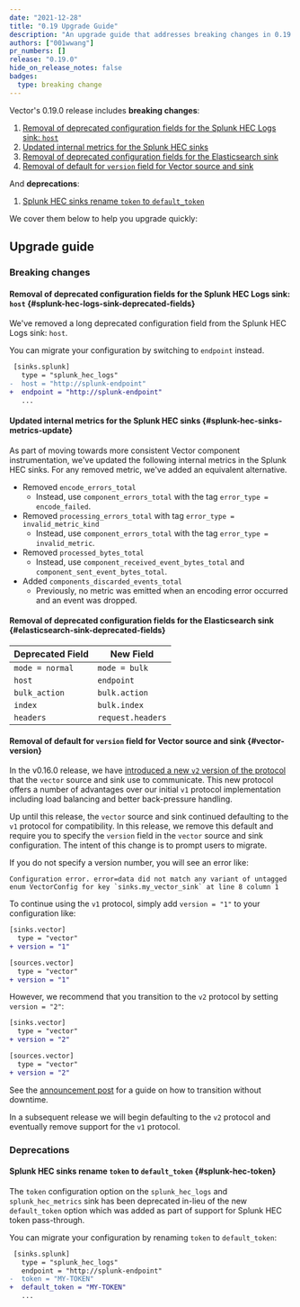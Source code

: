 ```yaml
---
date: "2021-12-28"
title: "0.19 Upgrade Guide"
description: "An upgrade guide that addresses breaking changes in 0.19.0"
authors: ["001wwang"]
pr_numbers: []
release: "0.19.0"
hide_on_release_notes: false
badges:
  type: breaking change
---
```


Vector's 0.19.0 release includes **breaking changes**:

1. [Removal of deprecated configuration fields for the Splunk HEC Logs sink: `host`](#splunk-hec-logs-sink-deprecated-fields)
1. [Updated internal metrics for the Splunk HEC sinks](#splunk-hec-sinks-metrics-update)
1. [Removal of deprecated configuration fields for the Elasticsearch sink](#elasticsearch-sink-deprecated-fields)
1. [Removal of default for `version` field for Vector source and sink](#vector-version)

And **deprecations**:

1. [Splunk HEC sinks rename `token` to `default_token`](#splunk-hec-token)

We cover them below to help you upgrade quickly:

## Upgrade guide

### Breaking changes

#### Removal of deprecated configuration fields for the Splunk HEC Logs sink: `host` {#splunk-hec-logs-sink-deprecated-fields}

We've removed a long deprecated configuration field from the Splunk HEC Logs
sink: `host`.

You can migrate your configuration by switching to `endpoint` instead.

```diff
 [sinks.splunk]
   type = "splunk_hec_logs"
-  host = "http://splunk-endpoint"
+  endpoint = "http://splunk-endpoint"
   ...
```

#### Updated internal metrics for the Splunk HEC sinks {#splunk-hec-sinks-metrics-update}

As part of moving towards more consistent Vector component instrumentation,
we've updated the following internal metrics in the Splunk HEC sinks. For any
removed metric, we've added an equivalent alternative.

- Removed `encode_errors_total`
  - Instead, use `component_errors_total` with the tag `error_type = encode_failed`.
- Removed `processing_errors_total` with tag `error_type = invalid_metric_kind`
  - Instead, use `component_errors_total` with the tag `error_type = invalid_metric`.
- Removed `processed_bytes_total`
  - Instead, use `component_received_event_bytes_total` and `component_sent_event_bytes_total`.
- Added `components_discarded_events_total`
  - Previously, no metric was emitted when an encoding error occurred and an
    event was dropped.

#### Removal of deprecated configuration fields for the Elasticsearch sink {#elasticsearch-sink-deprecated-fields}

| Deprecated Field   | New Field             |
| -----------        | -----------           |
| `mode = normal`    | `mode = bulk`         |
| `host`             | `endpoint`            |
| `bulk_action`      | `bulk.action`         |
| `index`            | `bulk.index`          |
| `headers`          | `request.headers`     |

#### Removal of default for `version` field for Vector source and sink {#vector-version}

In the v0.16.0 release, we have [introduced a new `v2` version of the protocol][vector-v2-announcement] that the
`vector` source and sink use to communicate. This new protocol offers a number of advantages over our initial `v1`
protocol implementation including load balancing and better back-pressure handling.

Up until this release, the `vector` source and sink continued defaulting to the `v1` protocol for compatibility. In this
release, we remove this default and require you to specify the `version` field in the `vector` source and sink
configuration. The intent of this change is to prompt users to migrate.

If you do not specify a version number, you will see an error like:

```text
Configuration error. error=data did not match any variant of untagged enum VectorConfig for key `sinks.my_vector_sink` at line 8 column 1
```

To continue using the `v1` protocol, simply add `version = "1"` to your configuration like:

```diff
[sinks.vector]
  type = "vector"
+ version = "1"

[sources.vector]
  type = "vector"
+ version = "1"
```

However, we recommend that you transition to the `v2` protocol by setting `version = "2"`:

```diff
[sinks.vector]
  type = "vector"
+ version = "2"

[sources.vector]
  type = "vector"
+ version = "2"
```

See the [announcement post][vector-v2-announcement] for a guide on how to transition without downtime.

In a subsequent release we will begin defaulting to the `v2` protocol and eventually remove support for the `v1`
protocol.

[vector-v2-announcement]: /highlights/2021-08-24-vector-source-sink

### Deprecations

#### Splunk HEC sinks rename `token` to `default_token` {#splunk-hec-token}

The `token` configuration option on the `splunk_hec_logs` and
`splunk_hec_metrics` sink has been deprecated in-lieu of the new `default_token`
option which was added as part of support for Splunk HEC token pass-through.

You can migrate your configuration by renaming `token` to  `default_token`:

```diff
 [sinks.splunk]
   type = "splunk_hec_logs"
   endpoint = "http://splunk-endpoint"
-  token = "MY-TOKEN"
+  default_token = "MY-TOKEN"
   ...
```

